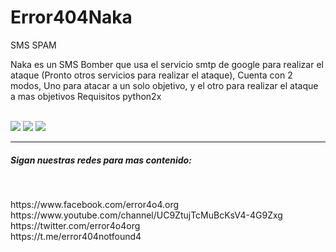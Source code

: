 # Error404Naka
SMS SPAM

<p>Naka es un SMS Bomber que usa el servicio smtp de google  para realizar el  ataque (Pronto otros servicios para realizar el ataque), Cuenta con 2 modos, Uno para atacar a un solo objetivo, y el otro para realizar el ataque a mas objetivos
Requisitos python2x</p>
<br>
<img src="https://github.com/error404-notfound/Error404Naka/blob/master/photo_2019-09-15_00-12-47.jpg">
<img src="https://github.com/error404-notfound/Error404Naka/blob/master/photo_2019-09-15_00-13-09.jpg">
<img src="https://github.com/error404-notfound/Error404Naka/blob/master/photo_2019-09-15_00-13-14.jpg">
<hr>
<h5>Sigan nuestras redes para mas contenido:</h5>
<br>
<p>
https://www.facebook.com/error4o4.org<br>
https://www.youtube.com/channel/UC9ZtujTcMuBcKsV4-4G9Zxg<br>
https://twitter.com/error4o4org<br>
https://t.me/error404notfound4<br>
</p>
